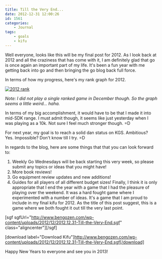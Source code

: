 ```yaml
---
title: Till the Very End...
date: 2012-12-31 12:00:26
id: 1561
categories:
	- Journal
tags:
	- goals
	- kifu
---
```


Well everyone, looks like this will be my final post for 2012. As I look back at 2012 and all the craziness that has come with it, I am definitely glad that go is once again an important part of my life. It's been a fun year with me getting back into go and then bringing the go blog back full force.

In terms of how my progress, here's my rank graph for 2012.

[![2012 rank](http://www.bengozen.com/wp-content/uploads/2012/12/2012-rank.png)](http://www.bengozen.com/wp-content/uploads/2012/12/2012-rank.png)

_Note: I did not play a single ranked game in December though. So the graph seems a little weird... haha._

In terms of my big accomplishment, it would have to be that I made it into mid-SDK range. I must admit though, it seems like just yesterday when I was playing as a 10k. Not sure I feel much stronger though. =D

For next year, my goal is to reach a solid dan status on KGS. Ambitious? Yes. Impossible? Don't know till I try. =D

<!--more-->

In regards to the blog, here are some things that that you can look forward to:

1.  Weekly Go Wednesdays will be back starting this very week, so please submit any topics or ideas that you might have!
2.  More book reviews!
3.  Go equipment review updates and new additions!
4.  Guides for all players of all different budget sizes!
Finally, I think it is only appropriate that I end the year with a game that I had the pleasure of playing over the weekend. It was a hard fought game where I experimented with a number of ideas. It's a game that I am proud to include in my final kifu for 2012\. As the title of this post suggest, this is a game where we both fought it out till the very last point.

[sgf sgfUrl="http://www.bengozen.com/wp-content/uploads/2012/12/2012.12.31-Till-the-Very-End.sgf" class="aligncenter"][/sgf]

[download label="Download Kifu"]http://www.bengozen.com/wp-content/uploads/2012/12/2012.12.31-Till-the-Very-End.sgf[/download]

Happy New Years to everyone and see you in 2013!